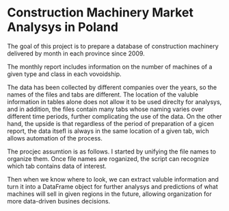 # Construction Machinery Market Analysys in Poland

The goal of this project is to prepare a database of construction machinery delivered by month in each province since 2009.

The monthly report includes information on the number of machines of a given type and class in each vovoidship.

The data has been collected by different companies over the years, so the names of the files and tabs are different. The location of the valuble information in tables alone does not allow it to be used direclty for analysys, and in addition, the files contain many tabs whose naming varies over different time periods, further complicating the use of the data. On the other hand, the upside is that regardless of the period of preparation of a gicen report, the data itsefl is always in the same location of a given tab, wich allows automation of the process.

The procjec assumtion is as follows. I started by unifying the file names to organize them. Once file names are roganized, the script can recognize which tab contains data of interest.

Then when we know where to look, we can extract valuble information and turn it into a DataFrame object for further analysys and predictions of what machines will sell in given regions in the future, allowing organization for more data-driven busines decisions.
